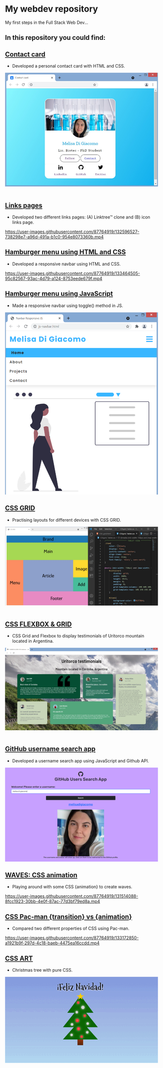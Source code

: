 # My webdev repository

My first steps in the Full Stack Web Dev...

## In this repository you could find:


## [Contact card](https://github.com/melisadigiacomo/webdev/tree/master/contact_card)
* Developed a personal contact card with HTML and CSS.

![contact-card](./contact_card/images/contact-card.jpg)&nbsp;


## [Links pages](https://github.com/melisadigiacomo/webdev/tree/master/links-page)
* Developed two different links pages: (A) Linktree™ clone and (B) icon links page.

https://user-images.githubusercontent.com/87764919/132596527-738298e7-a96d-491a-b1c0-954e8073360b.mp4

## [Hamburger menu using HTML and CSS](https://github.com/melisadigiacomo/webdev/tree/master/navbar-responsive)
* Developed a responsive navbar using HTML and CSS.

https://user-images.githubusercontent.com/87764919/133464505-95c82567-93ac-4d79-a124-8753eede679f.mp4


## [Hamburger menu using JavaScript](https://github.com/melisadigiacomo/webdev/tree/master/navbar-responsive-js)
* Made a responsive navbar using toggle() method in JS.

![navbar-mobile](https://github.com/melisadigiacomo/webdev/blob/master/navbar-responsive-js/images/navbar-js-mobile.png)


## [CSS GRID](https://github.com/melisadigiacomo/webdev/tree/master/CSSgrid)
* Practising layouts for different devices with CSS GRID.

![CSSGrid](./CSSgrid/images/CSSGrid.jpg)&nbsp;


## [CSS FLEXBOX & GRID](https://github.com/melisadigiacomo/webdev/tree/master/CSS_FLEXBOX%26GRID)
* CSS Grid and Flexbox to display testimonials of Uritorco mountain located in Argentina.

![CSSGrid](./CSS_FLEXBOX&GRID/images/Uritorco_testimonials.jpg)&nbsp;


## [GitHub username search app](https://github.com/melisadigiacomo/webdev/tree/master/GitHub-users-search)
* Developed a username search app using JavaScript and Github API.

![Username-Search](https://github.com/melisadigiacomo/webdev/blob/master/GitHub-users-search/github-username-search-app.png)


## [WAVES: CSS animation](https://github.com/melisadigiacomo/webdev/tree/master/waves_CSSanimation)
* Playing around with some CSS {animation} to create waves.

https://user-images.githubusercontent.com/87764919/131514088-8fcc1923-30bb-4e0f-87ac-77d3bf79ed8a.mp4


## [CSS Pac-man {transition} vs {animation}](https://github.com/melisadigiacomo/webdev/tree/master/transition-animation)
* Compared two different properties of CSS using Pac-man.

https://user-images.githubusercontent.com/87764919/133172850-a1921b9f-297d-4c18-baeb-4475ea16ccdd.mp4


## [CSS ART](https://github.com/melisadigiacomo/webdev/tree/master/CSSArt_christmastree)
* Christmas tree with pure CSS.

![christmastree](CSSArt_christmastree/christmastree.gif)
